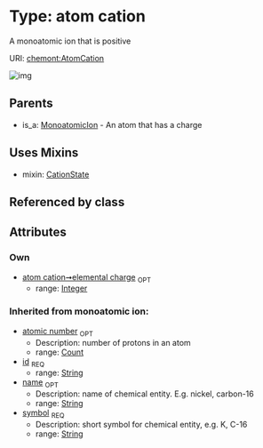 
# Type: atom cation


A monoatomic ion that is positive

URI: [chemont:AtomCation](https://w3id.org/chemont/AtomCation)


![img](http://yuml.me/diagram/nofunky;dir:TB/class/[MonoatomicIon],[CationState],[AtomCation&#124;elemental_charge:integer%20%3F;atomic_number(i):count%20%3F;symbol(pk)(i):string;name(i):string%20%3F;id(i):string]uses%20-.->[CationState],[MonoatomicIon]^-[AtomCation])

## Parents

 *  is_a: [MonoatomicIon](MonoatomicIon.md) - An atom that has a charge

## Uses Mixins

 *  mixin: [CationState](CationState.md)

## Referenced by class


## Attributes


### Own

 * [atom cation➞elemental charge](atom_cation_elemental_charge.md)  <sub>OPT</sub>
    * range: [Integer](types/Integer.md)

### Inherited from monoatomic ion:

 * [atomic number](atomic_number.md)  <sub>OPT</sub>
    * Description: number of protons in an atom
    * range: [Count](types/Count.md)
 * [id](id.md)  <sub>REQ</sub>
    * range: [String](types/String.md)
 * [name](name.md)  <sub>OPT</sub>
    * Description: name of chemical entity. E.g. nickel, carbon-16
    * range: [String](types/String.md)
 * [symbol](symbol.md)  <sub>REQ</sub>
    * Description: short symbol for chemical entity, e.g. K, C-16
    * range: [String](types/String.md)
